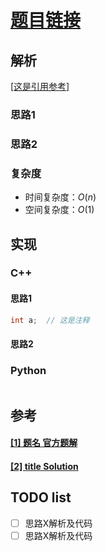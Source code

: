 # [题目链接](link)

## 解析

[[这是引用参考]](#1-这是参考)

### 思路1

### 思路2

### 复杂度

* 时间复杂度：$O(n)$
* 空间复杂度：$O(1)$

## 实现

### C++

#### 思路1

```C++
int a;  // 这是注释
```

#### 思路2

### Python

```Python

```


## 参考

####  [[1] 题名 官方题解](link)
####  [[2] title Solution](link)

## TODO list
- [ ] 思路X解析及代码
- [ ] 思路X解析及代码